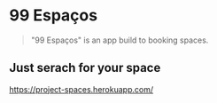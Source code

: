 # 99 Espaços
> "99 Espaços" is an app build to booking spaces.

## Just serach for your space

https://project-spaces.herokuapp.com/